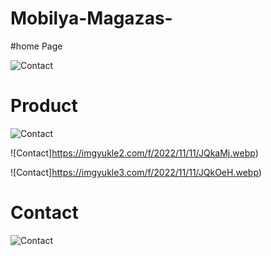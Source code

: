 # Mobilya-Magazas-
#home Page

![Contact](https://imgyukle.com/f/2022/11/11/JQkYB8.webp)



# Product

![Contact](https://imgyukle.com/f/2022/11/11/JQkYB8.webp)

![Contact]https://imgyukle2.com/f/2022/11/11/JQkaMj.webp)

![Contact]https://imgyukle3.com/f/2022/11/11/JQkOeH.webp)

# Contact

![Contact](https://imgyukle.com/f/2022/11/11/JQkg1I.png)
